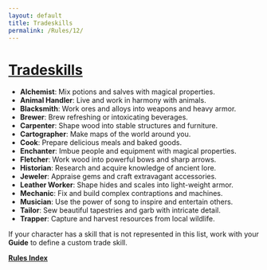 ```yaml
---
layout: default
title: Tradeskills
permalink: /Rules/12/
---
```

# [Tradeskills](#tradeskills)
- **Alchemist**:  Mix potions and salves with magical properties.
- **Animal Handler**: Live and work in harmony with animals.
- **Blacksmith**: Work ores and alloys into weapons and heavy armor.
- **Brewer**: Brew refreshing or intoxicating beverages.
- **Carpenter**: Shape wood into stable structures and furniture.
- **Cartographer**: Make maps of the world around you.
- **Cook**: Prepare delicious meals and baked goods.
- **Enchanter**: Imbue people and equipment with magical properties.
- **Fletcher**: Work wood into powerful bows and sharp arrows.
- **Historian**: Research and acquire knowledge of ancient lore.
- **Jeweler**: Appraise gems and craft extravagant accessories.
- **Leather Worker**: Shape hides and scales into light-weight armor.
- **Mechanic**: Fix and build complex contraptions and machines.
- **Musician**: Use the power of song to inspire and entertain others.
- **Tailor**: Sew beautiful tapestries and garb with intricate detail.
- **Trapper**: Capture and harvest resources from local wildlife.

If your character has a skill that is not represented in this list, work with your **Guide** to define a custom trade skill.

**[Rules Index]({{site.baseurl}}/Rules/Index/)**



















